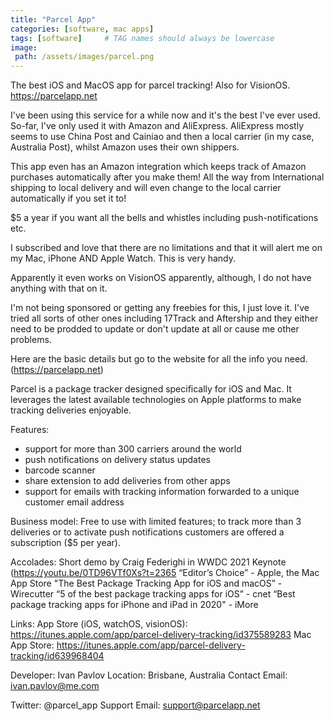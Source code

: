 ```yaml
---
title: "Parcel App"
categories: [software, mac apps]
tags: [software]     # TAG names should always be lowercase
image:
 path: /assets/images/parcel.png
---
```



The best iOS and MacOS app for parcel tracking! Also for VisionOS.
<a href="https://parcelapp.net/" target="_blank">https://parcelapp.net</a>

I've been using this service for a while now and it's the best I've ever used.
So-far, I've only used it with Amazon and AliExpress. AliExpress mostly seems to use China Post and Cainiao and then a local carrier (in my case, Australia Post), whilst Amazon uses their own shippers.

This app even has an Amazon integration which keeps track of Amazon purchases automatically after you make them! All the way from International shipping to local delivery and will even change to the local carrier automatically if you set it to!

$5 a year if you want all the bells and whistles including push-notifications etc. 

I subscribed and love that there are no limitations and that it will alert me on my Mac, iPhone AND Apple Watch. This is very handy.

Apparently it even works on VisionOS apparently, although, I do not have anything with that on it.

I'm not being sponsored or getting any freebies for this, I just love it.
I've tried all sorts of other ones including 17Track and Aftership and they either need to be prodded to update or don't update at all or cause me other problems.

Here are the basic details but go to the website for all the info you need. (<a href="https://parcelapp.net/" target="_blank">https://parcelapp.net</a>)

Parcel is a package tracker designed specifically for iOS and Mac. It leverages the latest available technologies on Apple platforms to make tracking deliveries enjoyable.

Features:
- support for more than 300 carriers around the world
- push notifications on delivery status updates
- barcode scanner
- share extension to add deliveries from other apps
- support for emails with tracking information forwarded to a unique customer email address

Business model:
Free to use with limited features; to track more than 3 deliveries or to activate push notifications customers are offered a subscription ($5 per year).

Accolades:
Short demo by Craig Federighi in WWDC 2021 Keynote (<a href="https://youtu.be/0TD96VTf0Xs?t=2365" target="_blank">https://youtu.be/0TD96VTf0Xs?t=2365</a>
“Editor’s Choice” - Apple, the Mac App Store
"The Best Package Tracking App for iOS and macOS” - Wirecutter
“5 of the best package tracking apps for iOS” - cnet
“Best package tracking apps for iPhone and iPad in 2020" - iMore

Links:
App Store (iOS, watchOS, visionOS): <a href="https://itunes.apple.com/app/parcel-delivery-tracking/id375589283" target="_blank">https://itunes.apple.com/app/parcel-delivery-tracking/id375589283</a>
Mac App Store: <a href="https://itunes.apple.com/app/parcel-delivery-tracking/id639968404" target="_blank">https://itunes.apple.com/app/parcel-delivery-tracking/id639968404</a>

Developer: Ivan Pavlov
Location: Brisbane, Australia
Contact Email: ivan.pavlov@me.com

Twitter: @parcel_app
Support Email: support@parcelapp.net